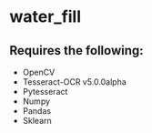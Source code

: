 # water_fill

## Requires the following:
* OpenCV
* Tesseract-OCR v5.0.0alpha
* Pytesseract
* Numpy
* Pandas
* Sklearn
